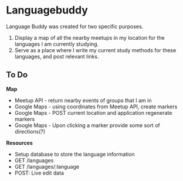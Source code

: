 # Languagebuddy

Language Buddy was created for two specific purposes.
1. Display a map of all the nearby meetups in my location for the languages I am currently studying.
2. Serve as a place where I write my current study methods for these languages, and post relevant links.

## To Do
**Map**
* Meetup API - return nearby events of groups that I am in
* Google Maps - using coordinates from Meetup API, create markers
* Google Maps - POST current location and application regenerate markers
* Google Maps - Upon clicking a marker provide some sort of directions(?)

**Resources**
* Setup database to store the language information
* GET /languages
* GET /languages/:language
* POST: Live edit data